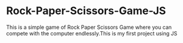 # Rock-Paper-Scissors-Game-JS
This is a simple game of Rock Paper Scissors Game where you can compete with the computer endlessly.This is my first project using JS
